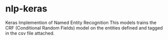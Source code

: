 # nlp-keras
Keras Implemention of Named Entity Recognition
This models trains the CRF (Conditional Random Fields) model on the entities defined and tagged in the csv file attached.
